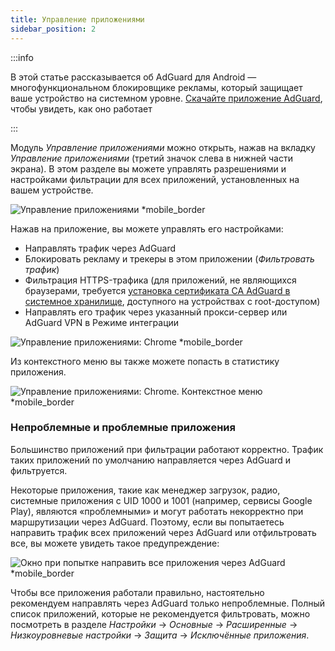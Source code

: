 ```yaml
---
title: Управление приложениями
sidebar_position: 2
---
```


:::info

В этой статье рассказывается об AdGuard для Android — многофункциональном блокировщике рекламы, который защищает ваше устройство на системном уровне. [Скачайте приложение AdGuard](https://agrd.io/download-kb-adblock), чтобы увидеть, как оно работает

:::

Модуль _Управление приложениями_ можно открыть, нажав на вкладку _Управление приложениями_ (третий значок слева в нижней части экрана). В этом разделе вы можете управлять разрешениями и настройками фильтрации для всех приложений, установленных на вашем устройстве.

![Управление приложениями \*mobile\_border](https://cdn.adtidy.org/blog/new/9sakapp_management.png)

Нажав на приложение, вы можете управлять его настройками:

- Направлять трафик через AdGuard
- Блокировать рекламу и трекеры в этом приложении (_Фильтровать трафик_)
- Фильтрация HTTPS-трафика (для приложений, не являющихся браузерами, требуется [установка сертификата CA AdGuard в системное хранилище](/adguard-for-android/solving-problems/https-certificate-for-rooted/), доступного на устройствах с root-доступом)
- Направлять его трафик через указанный прокси-сервер или AdGuard VPN в Режиме интеграции

![Управление приложениями: Chrome \*mobile\_border](https://cdn.adtidy.org/blog/new/nvvgochrome_management.png)

Из контекстного меню вы также можете попасть в статистику приложения.

![Управление приложениями: Chrome. Контекстное меню \*mobile\_border](https://cdn.adtidy.org/blog/new/4z85achome_management_context_menu.png)

### Непроблемные и проблемные приложения

Большинство приложений при фильтрации работают корректно. Трафик таких приложений по умолчанию направляется через AdGuard и фильтруется.

Некоторые приложения, такие как менеджер загрузок, радио, системные приложения с UID 1000 и 1001 (например, сервисы Google Play), являются «проблемными» и могут работать некорректно при маршрутизации через AdGuard. Поэтому, если вы попытаетесь направить трафик всех приложений через AdGuard или отфильтровать все, вы можете увидеть такое предупреждение:

![Окно при попытке направить все приложения через AdGuard \*mobile\_border](https://cdn.adtidy.org/blog/new/6du8jiroute_all.png)

Чтобы все приложения работали правильно, настоятельно рекомендуем направлять через AdGuard только непроблемные. Полный список приложений, которые не рекомендуется фильтровать, можно посмотреть в разделе _Настройки_ → _Основные_ → _Расширенные_ → _Низкоуровневые настройки_ → _Защита_ → _Исключённые приложения_.
